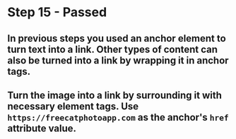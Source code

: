 # Step 15 - Passed
## In previous steps you used an anchor element to turn text into a link. Other types of content can also be turned into a link by wrapping it in anchor tags.

## Turn the image into a link by surrounding it with necessary element tags. Use `https://freecatphotoapp.com` as the anchor's `href` attribute value.